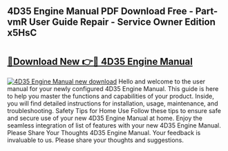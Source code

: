 ## 4D35 Engine Manual PDF Download Free - Part-vmR User Guide Repair - Service Owner Edition x5HsC

# <h2><a href="http://bc48774.oget.top/?id=4D35+Engine+Manual">🔗Download New 👉🔴 4D35 Engine Manual</a></h2>

[![4D35 Engine Manual new download](https://i.imgur.com/5g1atiW.png)](http://bc48774.oget.top/?id=4D35+Engine+Manual)
Hello and welcome to the user manual for your newly configured 4D35 Engine Manual. This guide is here to help you master the functions and capabilities of your product. Inside, you will find detailed instructions for installation, usage, maintenance, and troubleshooting. Safety Tips for Home Use Follow these tips to ensure safe and secure use of your new 4D35 Engine Manual at home. Enjoy the seamless integration of list of features with your new 4D35 Engine Manual. Please Share Your Thoughts 4D35 Engine Manual. Your feedback is invaluable to us. Please share your thoughts and suggestions.
